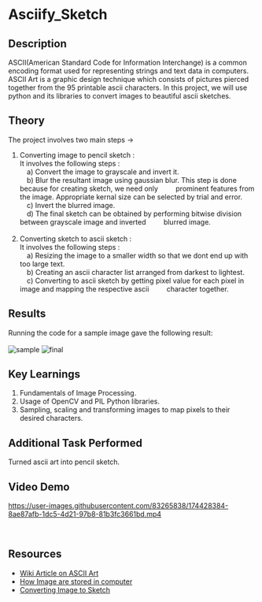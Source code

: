 # Asciify_Sketch

## Description
ASCII(American Standard Code for Information Interchange) is a common encoding format used for representing strings and text data in computers. ASCII Art is a graphic design technique which consists of pictures pierced together from the 95 printable ascii characters. In this project, we will use python and its libraries to convert images to beautiful ascii sketches.

## Theory
The project involves two main steps -> <br />
1. Converting image to pencil sketch : <br />
   It involves the following steps : <br />
      &emsp;a) Convert the image to grayscale and invert it. <br />
      &emsp;b) Blur the resultant image using gaussian blur. This step is done because for creating sketch, we need only &emsp;&emsp; prominent features from the image. Appropriate               kernal size can be selected by trial and error. <br />
      &emsp;c) Invert the blurred image. <br />
      &emsp;d) The final sketch can be obtained by performing bitwise division between grayscale image and inverted &emsp;&emsp; blurred image. <br />
      <br />
2. Converting sketch to ascii sketch : <br />
   It involves the following steps : <br />
      &emsp;a) Resizing the image to a smaller width so that we dont end up with too large text. <br />
      &emsp;b) Creating an ascii character list arranged from darkest to lightest. <br />
      &emsp;c) Converting to ascii sketch by getting pixel value for each pixel in image and mapping the respective ascii &emsp;&emsp; character together. 
      <br />
## Results 

Running the code for a sample image gave the following result: <br /> <br />
![sample](https://user-images.githubusercontent.com/83265838/174033985-373f39e4-ab95-44c6-9b20-259553c70ce8.jpg)
![final](https://user-images.githubusercontent.com/83265838/174034039-56157d25-05b2-4e7a-9492-c60124807550.png)

## Key Learnings 

1. Fundamentals of Image Processing. <br />
2. Usage of OpenCV and PIL Python libraries. <br />
3. Sampling, scaling and transforming images to map pixels to their desired characters. <br />

## Additional Task Performed 

Turned ascii art into pencil sketch. 

## Video Demo

https://user-images.githubusercontent.com/83265838/174428384-8ae87afb-1dc5-4d21-97b8-81b3fc3661bd.mp4

<br />

## Resources 

* [Wiki Article on ASCII Art](https://en.wikipedia.org/wiki/ASCII_art#Types_and_styles) 
* [How Image are stored in computer](https://alekya3.medium.com/how-images-are-stored-in-a-computer-f364d11b4e93)
* [Converting Image to Sketch](https://www.geeksforgeeks.org/convert-image-into-sketch/)
